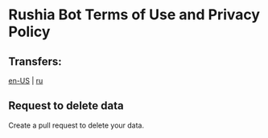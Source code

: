 # Rushia Bot Terms of Use and Privacy Policy

##  Transfers:
[en-US]() | [ru]()

## Request to delete data
Create a pull request to delete your data.

